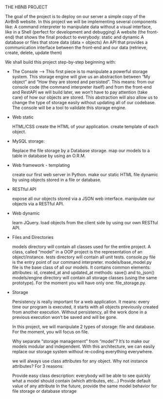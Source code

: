 THE HBNB PROJECT

The goal of the project is to deploy on our server a simple copy of the AirBnB website. In this project we will be implementing several components like:
A command interpreter to manipulate data without a visual interface, like in a Shell (perfect for development and debugging)
A website (the front-end) that shows the final product to everybody: static and dynamic
A database or files that store data (data = objects)
An API that provides a communication interface between the front-end and our data (retrieve, create, delete, update them)

We shall build this project step-by-step beginning with:

- The Console --> This first piece is to manipulate a powerful storage system. This storage engine will give us an abstraction between “My object” and “How they are stored and persisted”. This means: from our console code (the command interpreter itself) and from the front-end and RestAPI we will build later, we won’t have to pay attention (take care) of how our objects are stored.
  This abstraction will also allow us to change the type of storage easily without updating all of our codebase.
  The console will be a tool to validate this storage engine.

- Web static

  HTML/CSS
  create the HTML of your application.
  create template of each object.

- MySQL storage:

  Replace the file storage by a Database storage.
  map our models to a table in database by using an O.R.M.

- Web framework - templating

  create our first web server in Python.
  make our static HTML file dynamic by using objects stored in a file or database.

- RESTful API

  expose all our objects stored via a JSON web interface.
  manipulate our objects via a RESTful API.

- Web dynamic

  learn JQuery.
  load objects from the client side by using our own RESTful API.

- Files and Directories

  models directory will contain all classes used for the entire project. A class, called “model” in a OOP project is the representation of an object/instance.
  tests directory will contain all unit tests.
  console.py file is the entry point of our command interpreter.
  models/base_model.py file is the base class of all our models. It contains common elements:
  attributes: id, created_at and updated_at
  methods: save() and to_json()
  models/engine directory will contain all storage classes (using the same prototype). For the moment you will have only one:
  file_storage.py.

- Storage

  Persistency is really important for a web application. It means: every time our program is executed, it starts with all objects previously created from another execution. Without persistency, all the work done in a previous execution won’t be saved and will be gone.

  In this project, we will manipulate 2 types of storage: file and database. For the moment, you will focus on file.

  Why separate “storage management” from “model”? It’s to make our models modular and independent. With this architecture, we can easily replace our storage system without re-coding everything everywhere.

  we will always use class attributes for any object. Why not instance attributes? For 3 reasons:

  Provide easy class description: everybody will be able to see quickly what a model should contain (which attributes, etc…)
  Provide default value of any attribute
  In the future, provide the same model behavior for file storage or database storage
